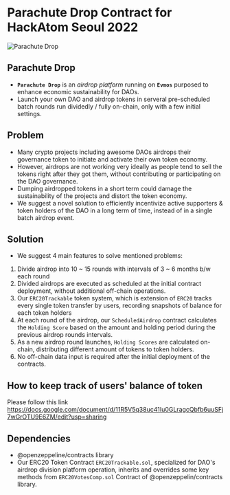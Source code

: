 # Parachute Drop Contract for HackAtom Seoul 2022
![Parachute Drop](https://user-images.githubusercontent.com/91793849/182012123-2707c9c3-6a82-42bc-b71f-abb5eba51ac7.jpeg)

## Parachute Drop
* **`Parachute Drop`** is an *airdrop platform* running on **`Evmos`** purposed to enhance economic sustainability for DAOs.
* Launch your own DAO and airdrop tokens in serveral pre-scheduled batch rounds run dividedly / fully on-chain, only with a few initial settings.

## Problem
* Many crypto projects including awesome DAOs airdrops their governance token to initiate and activate their own token economy.
* However, airdrops are not working very ideally as people tend to sell the tokens right after they got them, without contributing or participating on the DAO governance.
* Dumping airdropped tokens in a short term could damage the sustainability of the projects and distort the token economy. 
* We suggest a novel solution to efficiently incentivize active supporters & token holders of the DAO in a long term of time, instead of in a single batch airdrop event.


## Solution
* We suggest 4 main features to solve mentioned problems:
1. Divide airdrop into 10 ~ 15 rounds with intervals of 3 ~ 6 months b/w each round
2. Divided airdrops are executed as scheduled at the initial contract deployment, without additional off-chain operations.
3. Our `ERC20Trackable` token system, which is extension of `ERC20` tracks every single token transfer by users, recording snapshots of balance for each token holders
4. At each round of the airdrop, our `ScheduledAirdrop` contract calculates the `Holding Score` based on the amount and holding period during the previous airdrop rounds intervals.
5. As a new airdrop round launches, `Holding Scores` are calculated on-chain, distributing different amount of tokens to token holders.
6. No off-chain data input is required after the initial deployment of the contracts.

## How to keep track of users' balance of token 
Please follow this link
https://docs.google.com/document/d/11R5V5q38uc41Iu0GLragcQbfb6uuSFj7wGrOTU9E6ZM/edit?usp=sharing

## Dependencies
* @openzeppeline/contracts library
* Our ERC20 Token Contract `ERC20Trackable.sol`, specialized for DAO's airdrop division platform operation, inherits and overrides some key methods from `ERC20VotesComp.sol` Contract of @openzeppelin/contracts library.
